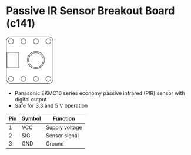 # Passive IR Sensor Breakout Board (c141)
![Passive IR Sensor Breakout Board (c141)](../assets/outline-c141.png)

* Panasonic EKMC16 series economy passive infrared (PIR) sensor with digital output
* Safe for 3,3 and 5 V operation

| Pin | Symbol | Function       |
|-----|--------|----------------|
| 1   | VCC    | Supply voltage |
| 2   | SIG    | Sensor signal  |
| 3   | GND    | Ground         |

